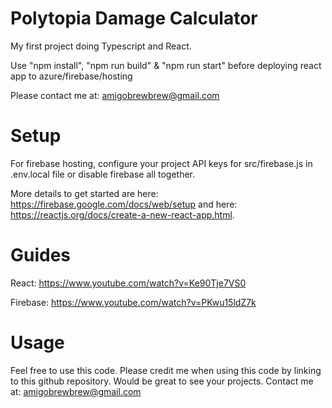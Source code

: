 # Polytopia Damage Calculator

My first project doing Typescript and React.

Use "npm install", "npm run build" & "npm run start" before deploying react app to azure/firebase/hosting

Please contact me at: amigobrewbrew@gmail.com

# Setup

For firebase hosting, configure your project API keys for src/firebase.js in .env.local file or disable firebase all together.

More details to get started are here: https://firebase.google.com/docs/web/setup and here: https://reactjs.org/docs/create-a-new-react-app.html.

# Guides

React: https://www.youtube.com/watch?v=Ke90Tje7VS0

Firebase: https://www.youtube.com/watch?v=PKwu15ldZ7k

# Usage

Feel free to use this code. Please credit me when using this code by linking to this github repository. Would be great to see your projects.
Contact me at: amigobrewbrew@gmail.com
